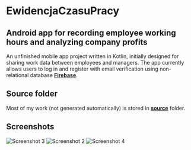 # EwidencjaCzasuPracy
## Android app for recording employee working hours and analyzing company profits
An unfinished mobile app project written in Kotlin, initially designed for sharing work data between employees and managers. The app currently allows users to log in and register with email verification using non-relational database [**Firebase**](https://firebase.google.com/).
## Source folder
Most of my work (not generated automatically) is stored in [**source**](app/src/main/java/com/ewidencjaczasupracy) folder.

## Screenshots
![Screenshot 3](screenshots/screen3.png)
![Screenshot 2](screenshots/screen2.png)
![Screenshot 4](screenshots/screen4.png)
